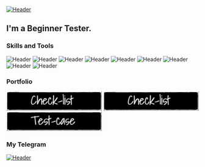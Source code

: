 [![Header](https://github.com/Tronikos8/Tronikos8/blob/main/assets/image.png)](https://hh.ru/resume/8395e3fdff0afd61420039ed1f685841444535?disableBrowserCache=true&hhtmFrom=resume_list)

## I'm a Beginner Tester. 

### Skills and Tools
![Header](https://img.shields.io/badge/Postman-090909?style=for-the-badge&logo=postman&logoColor=f76935)
![Header](https://img.shields.io/badge/Github-090909?style=for-the-badge&logo=github&logoColor=8cc4d7)
![Header](https://img.shields.io/badge/Redmine-090909?style=for-the-badge&logo=Redmine&logoColor=2674f2)
![Header](https://img.shields.io/badge/DevTools-090909?style=for-the-badge&logo=googlechrome&logoColor=2674f2)
![Header](https://img.shields.io/badge/TestRail-090909?style=for-the-badge&logo=&logoColor=71b556)
![Header](https://img.shields.io/badge/Sitechco-090909?style=for-the-badge&logo=Sitechco&logoColor=2674f2)
![Header](https://img.shields.io/badge/SQL-090909?style=for-the-badge&logo=sql&logoColor=00618a)
![Header](https://img.shields.io/badge/HTML-090909?style=for-the-badge&logo=Html&logoColor=2674f2)
![Header](https://img.shields.io/badge/CSS-090909?style=for-the-badge&logo=Css&logoColor=2674f2)

### Portfolio

[![Header](https://github.com/DanielKokorinn/DanielKokorinn/blob/main/assets/Check_list%20(1).png)](https://hh.ru/resume/8395e3fdff0afd61420039ed1f685841444535?disableBrowserCache=true&hhtmFrom=resume_list)
[![Header](https://github.com/DanielKokorinn/DanielKokorinn/blob/main/assets/Check_list%20(1).png)](https://hh.ru/resume/8395e3fdff0afd61420039ed1f685841444535?disableBrowserCache=true&hhtmFrom=resume_list)
[![Header](https://github.com/DanielKokorinn/DanielKokorinn/blob/main/assets/Test_case%20(1).png)](https://hh.ru/resume/8395e3fdff0afd61420039ed1f685841444535?disableBrowserCache=true&hhtmFrom=resume_list)

### My Telegram
[![Header](https://img.shields.io/badge/Telegram-090909?style=for-the-badge&logo=telegram&logoColor=31a5db)](https://t.me/denialito)
